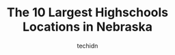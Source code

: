 ---
layout: ampstory
image: https://i0.wp.com/paketmu.com/wp-content/uploads/2023/06/lincoln-southeast-high-school-0-in-nebraska-1686370955.jpeg?resize=640,853
author: techidn
featured: false
description: Explore the diverse Highschool scene in Nebraska, home to an incredible selection of 10 establishments catering to every taste. Whether youre in search of iconic favorites or undiscovered t
title: The 10 Largest Highschools Locations in Nebraska
cover:
   title: The 10 Largest Highschools Locations in Nebraska
   subtitle: RICKPATE
   background: https://paketmu.com/wp-content/uploads/2023/06/lincoln-southeast-high-school-0-in-nebraska-1686370955.jpeg

pages: 
 - layout: thirds
   top: <h1>#1 Lincoln Southeast High School</h1>
   bottom: "<p>As someone who actually goes here and has an IQ of above 100, I can say that this is a good place to go to school. Teachers and staff care about students, and theres lot</p>"
   background: https://paketmu.com/wp-content/uploads/2023/06/lincoln-southeast-high-school-1-in-nebraska-1686370956.jpeg
   backgroundblur: true
 - layout: thirds
   top: <h1>#2 Lincoln East High School</h1>
   bottom: "<p>Great school, Jon Heithold is my hero, would be better if we had a trap range like Norris.</p>"
   background: https://paketmu.com/wp-content/uploads/2023/06/lincoln-southeast-high-school-2-in-nebraska-1686370957.jpeg
   cta:
      link: https://paketmu.com/the-10-largest-highschools-locations-in-nebraska/
      text: The 10 Largest Highschools Locations in Nebraska
 - layout: thirds
   top: <h1>#3 South High School</h1>
   bottom: "<p>as a student of this school i think it is amazing. while it may be a bit crowded in the hallways this school has for one an amazing set of library staff and no shortage o</p>"
   background: https://paketmu.com/wp-content/uploads/2023/06/lincoln-southeast-high-school-3-in-nebraska-1686370958.jpeg
   cta:
      link: https://paketmu.com/the-10-largest-highschools-locations-in-nebraska/
      text: The 10 Largest Highschools Locations in Nebraska
 - layout: thirds
   top: <h1>#4 Columbus High School</h1>
   bottom: "<p>3434 Discoverer Dr, Columbus, NE 68601, United States</p>"
   background: https://images.unsplash.com/photo-1527066579998-dbbae57f45ce?ixlib=rb-4.0.3&ixid=MnwxMjA3fDB8MHxwaG90by1wYWdlfHx8fGVufDB8fHx8&auto=format&fit=crop&w=640&h=853&q=80
   cta:
      link: https://paketmu.com/the-10-largest-highschools-locations-in-nebraska/
      text: The 10 Largest Highschools Locations in Nebraska
 - layout: thirds
   top: <h1>#5 Mount Michael Benedictine High School</h1>
   bottom: "<p>22520 Mt Michael Rd, Elkhorn, NE 68022, United States</p>"
   background: https://images.unsplash.com/photo-1541356665065-22676f35dd40?ixlib=rb-4.0.3&ixid=MnwxMjA3fDB8MHxwaG90by1wYWdlfHx8fGVufDB8fHx8&auto=format&fit=crop&w=640&h=853&q=80
   cta:
      link: https://paketmu.com/the-10-largest-highschools-locations-in-nebraska/
      text: The 10 Largest Highschools Locations in Nebraska
 - layout: thirds
   top: <h1>#6 Nebraska City High School</h1>
   bottom: "<p>141 N Steinhart Park Rd, Nebraska City, NE 68410, United States</p>"
   background: https://images.unsplash.com/photo-1522441815192-d9f04eb0615c?ixlib=rb-4.0.3&ixid=MnwxMjA3fDB8MHxwaG90by1wYWdlfHx8fGVufDB8fHx8&auto=format&fit=crop&w=640&h=853&q=80
   cta:
      link: https://paketmu.com/the-10-largest-highschools-locations-in-nebraska/
      text: The 10 Largest Highschools Locations in Nebraska
 - layout: thirds
   top: <h1>#7 Lincoln High School</h1>
   bottom: "<p>2229 J St, Lincoln, NE 68510, United States</p>"
   background: https://images.unsplash.com/photo-1518640467707-6811f4a6ab73?ixlib=rb-4.0.3&ixid=MnwxMjA3fDB8MHxwaG90by1wYWdlfHx8fGVufDB8fHx8&auto=format&fit=crop&w=640&h=853&q=80
   cta:
      link: https://paketmu.com/the-10-largest-highschools-locations-in-nebraska/
      text: The 10 Largest Highschools Locations in Nebraska
 - layout: thirds
   middle: Continue reading...
   background: https://images.unsplash.com/photo-1546497974-b213c9efb599?ixlib=rb-4.0.3&ixid=MnwxMjA3fDB8MHxwaG90by1wYWdlfHx8fGVufDB8fHx8&auto=format&fit=crop&w=640&h=853&q=80
   cta:
      link: https://paketmu.com/the-10-largest-highschools-locations-in-nebraska/
      text: The 10 Largest Highschools Locations in Nebraska
      
---